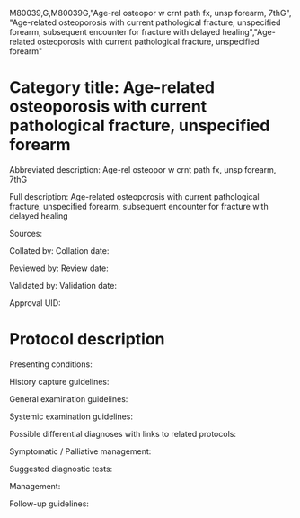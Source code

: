 M80039,G,M80039G,"Age-rel osteopor w crnt path fx, unsp forearm, 7thG", "Age-related osteoporosis with current pathological fracture, unspecified forearm, subsequent encounter for fracture with delayed healing","Age-related osteoporosis with current pathological fracture, unspecified forearm"
# Category title: Age-related osteoporosis with current pathological fracture, unspecified forearm

Abbreviated description: Age-rel osteopor w crnt path fx, unsp forearm, 7thG

Full description: Age-related osteoporosis with current pathological fracture, unspecified forearm, subsequent encounter for fracture with delayed healing

Sources:

Collated by:
Collation date:

Reviewed by:
Review date:

Validated by:
Validation date:

Approval UID:

# Protocol description

Presenting conditions:

History capture guidelines:

General examination guidelines:

Systemic examination guidelines:

Possible differential diagnoses with links to related protocols:

Symptomatic / Palliative management:

Suggested diagnostic tests:

Management:

Follow-up guidelines:
